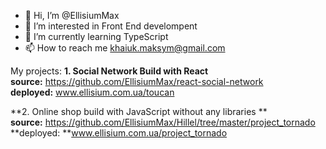- 👋 Hi, I’m @EllisiumMax
- 👀 I’m interested in Front End develompent
- 🌱 I’m currently learning TypeScript
- 📫 How to reach me khaiuk.maksym@gmail.com

My projects: 
**1.  Social Network Build with React**  
**source:** https://github.com/EllisiumMax/react-social-network  
**deployed:** www.ellisium.com.ua/toucan  

**2. Online shop build with JavaScript without any libraries **  
**source:** https://github.com/EllisiumMax/Hillel/tree/master/project_tornado  
**deployed: **www.ellisium.com.ua/project_tornado  

